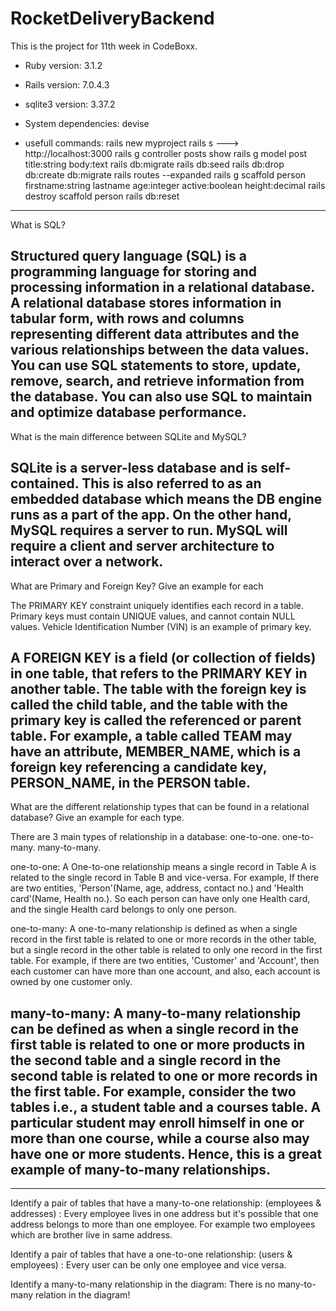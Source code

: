# RocketDeliveryBackend
This is the project for 11th week in CodeBoxx.

* Ruby version: 3.1.2

* Rails version: 7.0.4.3

* sqlite3 version: 3.37.2

* System dependencies: devise

* usefull commands:
rails new myproject
rails s  ---> http://localhost:3000
rails g controller posts show
rails g model post title:string body:text
rails db:migrate
rails db:seed
rails db:drop db:create db:migrate
rails routes --expanded
rails g scaffold person firstname:string lastname age:integer active:boolean height:decimal
rails destroy scaffold person
rails db:reset
-------------------------------------------------------------------------------------------------------------------
What is SQL?

Structured query language (SQL) is a programming language for storing and processing information in a relational database. A relational database stores information in tabular form, with rows and columns representing different data attributes and the various relationships between the data values. You can use SQL statements to store, update, remove, search, and retrieve information from the database. You can also use SQL to maintain and optimize database performance.
-------------------------------------------------------------------------------------------------------------------
What is the main difference between SQLite and MySQL?

SQLite is a server-less database and is self-contained. This is also referred to as an embedded database which means the DB engine runs as a part of the app. On the other hand, MySQL requires a server to run. MySQL will require a client and server architecture to interact over a network.
-------------------------------------------------------------------------------------------------------------------
What are Primary and Foreign Key? Give an example for each

The PRIMARY KEY constraint uniquely identifies each record in a table. Primary keys must contain UNIQUE values, and cannot contain NULL values. Vehicle Identification Number (VIN) is an example of primary key.

A FOREIGN KEY is a field (or collection of fields) in one table, that refers to the PRIMARY KEY in another table.
The table with the foreign key is called the child table, and the table with the primary key is called the referenced or parent table. For example, a table called TEAM may have an attribute, MEMBER_NAME, which is a foreign key referencing a candidate key, PERSON_NAME, in the PERSON table.
-------------------------------------------------------------------------------------------------------------------
What are the different relationship types that can be found in a relational database? Give an example for each type.

There are 3 main types of relationship in a database: one-to-one. one-to-many. many-to-many.

one-to-one: 
A One-to-one relationship means a single record in Table A is related to the single record in Table B and vice-versa.
For example, If there are two entities, 'Person'(Name, age, address, contact no.) and 'Health card'(Name, Health no.). So each person can have only one Health card, and the single Health card belongs to only one person.

one-to-many:
A one-to-many relationship is defined as when a single record in the first table is related to one or more records in the other table, but a single record in the other table is related to only one record in the first table.
For example, if there are two entities, 'Customer' and 'Account', then each customer can have more than one account, and also, each account is owned by one customer only.

many-to-many:
A many-to-many relationship can be defined as when a single record in the first table is related to one or more products in the second table and a single record in the second table is related to one or more records in the first table.
For example, consider the two tables i.e., a student table and a courses table. A particular student may enroll himself in one or more than one course, while a course also may have one or more students. Hence, this is a great example of many-to-many relationships.
-------------------------------------------------------------------------------------------------------------------
-------------------------------------------------------------------------------------------------------------------
Identify a pair of tables that have a many-to-one relationship:
(employees & addresses) : Every employee lives in one address but it's possible that one address belongs to more than one employee. For example two employees which are brother live in same address.

Identify a pair of tables that have a one-to-one relationship:
(users & employees) : Every user can be only one employee and vice versa.

Identify a many-to-many relationship in the diagram:
There is no many-to-many relation in the diagram!